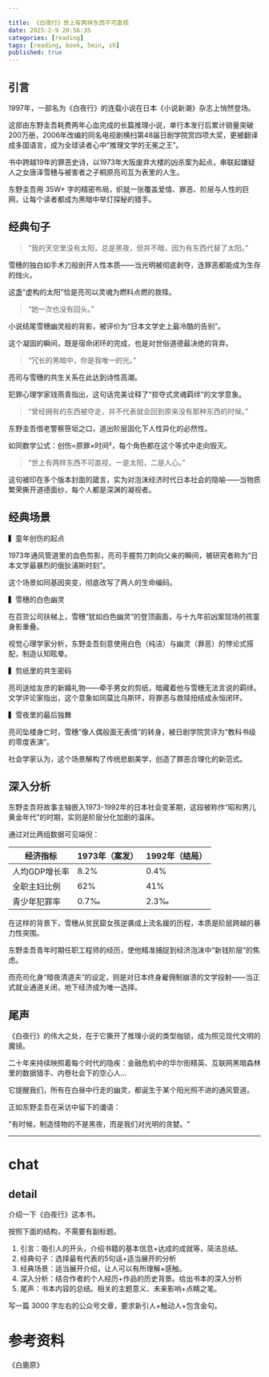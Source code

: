 ```yaml
---

title: 《白夜行》世上有两样东西不可直视
date: 2025-2-9 20:56:35 
categories: [reading]
tags: [reading, book, 5min, sh]
published: true
---
```


## 引言 

1997年，一部名为《白夜行》的连载小说在日本《小说新潮》杂志上悄然登场。

这部由东野圭吾耗费两年心血完成的长篇推理小说，单行本发行后累计销量突破200万册，2006年改编的同名电视剧横扫第48届日剧学院赏四项大奖，更被翻译成多国语言，成为全球读者心中“推理文学的无冕之王”。  

书中跨越19年的罪恶史诗，以1973年大阪废弃大楼的凶杀案为起点，串联起嫌疑人之女唐泽雪穗与被害者之子桐原亮司互为表里的人生。

东野圭吾用 35W+ 字的精密布局，织就一张覆盖爱情、罪恶、阶层与人性的巨网，让每个读者都成为黑暗中举灯探秘的猎手。

## 经典句子 

> “我的天空里没有太阳，总是黑夜，但并不暗，因为有东西代替了太阳。”  

雪穗的独白如手术刀般剖开人性本质——当光明被彻底剥夺，连罪恶都能成为生存的烛火。

这盏“虚构的太阳”恰是亮司以灵魂为燃料点燃的救赎。  

> “她一次也没有回头。”  

小说结尾雪穗幽灵般的背影，被评价为“日本文学史上最冷酷的告别”。

这个凝固的瞬间，既是宿命闭环的完成，也是对世俗道德最决绝的背弃。

> “冗长的黑暗中，你是我唯一的光。”  

亮司与雪穗的共生关系在此达到诗性高潮。

犯罪心理学家钱燕青指出，这句话完美诠释了“掠夺式灵魂羁绊”的文学意象。

> “曾经拥有的东西被夺走，并不代表就会回到原来没有那种东西的时候。”  

东野圭吾借老警察笹垣之口，道出阶层固化下人性异化的必然性。

如同数学公式：创伤=原罪×时间²，每个角色都在这个等式中走向毁灭。

> “世上有两样东西不可直视，一是太阳，二是人心。”  

这句被印在多个版本封面的箴言，实为对泡沫经济时代日本社会的隐喻——当物质繁荣撕开道德面纱，每个人都是深渊的凝视者。

## 经典场景  

▍童年创伤的起点  

1973年通风管道里的血色剪影，亮司手握剪刀刺向父亲的瞬间，被研究者称为“日本文学最暴烈的俄狄浦斯时刻”。

这个场景如同基因突变，彻底改写了两人的生命编码。

▍雪穗的白色幽灵  

在百货公司扶梯上，雪穗“犹如白色幽灵”的登顶画面，与十九年前凶案现场的孩童身影重叠。

视觉心理学家分析，东野圭吾刻意使用白色（纯洁）与幽灵（罪恶）的悖论式搭配，制造认知眩晕。

▍剪纸里的共生密码  

亮司送给友彦的新婚礼物——牵手男女的剪纸，暗藏着他与雪穗无法言说的羁绊。文学评论家指出，这个意象如同莫比乌斯环，将罪恶与救赎扭结成永恒闭环。

▍雪夜里的最后独舞  

亮司坠楼身亡时，雪穗“像人偶般面无表情”的转身，被日剧学院赏评为“教科书级的零度表演”。

社会学家认为，这个场景解构了传统悲剧美学，创造了罪恶合理化的新范式。

## 深入分析

东野圭吾将故事主轴嵌入1973-1992年的日本社会变革期，这段被称作“昭和男儿黄金年代”的时期，实则是阶层分化加剧的温床。

通过对比两组数据可见端倪：

| 经济指标       | 1973年（案发） | 1992年（结局） |
|----------------|----------------|----------------|
| 人均GDP增长率  | 8.2%           | 0.4%           |
| 全职主妇比例   | 62%            | 41%            |
| 青少年犯罪率   | 0.7‰           | 2.3‰           |

在这样的背景下，雪穗从贫民窟女孩逆袭成上流名媛的历程，本质是阶层跨越的暴力性突围。

东野圭吾青年时期任职工程师的经历，使他精准捕捉到经济泡沫中“新钱阶层”的焦虑。

而亮司化身“暗夜清道夫”的设定，则是对日本终身雇佣制崩溃的文学投射——当正式就业通道关闭，地下经济成为唯一选择。

## 尾声 

《白夜行》的伟大之处，在于它撕开了推理小说的类型枷锁，成为照见现代文明的魔镜。

二十年来持续映照着每个时代的隐疾：金融危机中的华尔街精英、互联网黑暗森林里的数据猎手、内卷社会下的空心人...

它提醒我们，所有在白昼中行走的幽灵，都诞生于某个阳光照不进的通风管道。

正如东野圭吾在采访中留下的谶语：

"有时候，制造怪物的不是黑夜，而是我们对光明的贪婪。"

--------------------------------------------------------------------------------------------------------

# chat

## detail

介绍一下《白夜行》这本书。

按照下面的结构，不需要有副标题。

1. 引言：吸引人的开头，介绍书籍的基本信息+达成的成就等，简洁总结。
2. 经典句子：选择最有代表的5句话+适当展开的分析
3. 经典场景：适当展开介绍，让人可以有所理解+感触。
4. 深入分析：结合作者的个人经历+作品的历史背景。给出书本的深入分析
5. 尾声：书本内容的总结。相关的主题意义、未来影响+点睛之笔。

写一篇 3000 字左右的公众号文章，要求新引人+触动人+包含金句。


# 参考资料

 《白鹿原》

